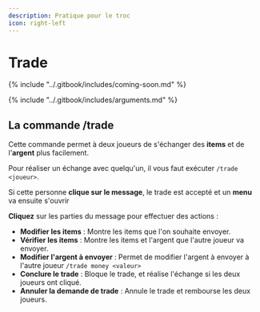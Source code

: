 ```yaml
---
description: Pratique pour le troc
icon: right-left
---
```


# Trade

{% include "../.gitbook/includes/coming-soon.md" %}

{% include "../.gitbook/includes/arguments.md" %}

## La commande /trade

Cette commande permet à deux joueurs de s'échanger des **items** et de l'**argent** plus facilement.

Pour réaliser un échange avec quelqu'un, il vous faut exécuter `/trade <joueur>`.

Si cette personne **clique sur le message**, le trade est accepté et un **menu** va ensuite s'ouvrir

**Cliquez** sur les parties du message pour effectuer des actions :

* **Modifier les items** : Montre les items que l'on souhaite envoyer.
* **Vérifier les items** : Montre les items et l'argent que l'autre joueur va envoyer.
* **Modifier l'argent à envoyer** : Permet de modifier l'argent à envoyer à l'autre joueur `/trade money <valeur>`
* **Conclure le trade** : Bloque le trade, et réalise l'échange si les deux joueurs ont cliqué.
* **Annuler la demande de trade** : Annule le trade et rembourse les deux joueurs.
